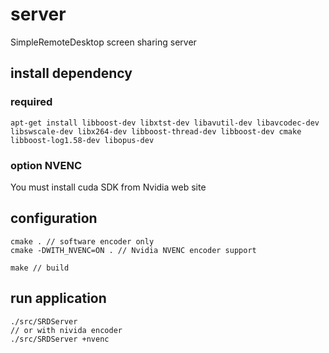 # server
SimpleRemoteDesktop screen sharing server


## install dependency

### required

```
apt-get install libboost-dev libxtst-dev libavutil-dev libavcodec-dev libswscale-dev libx264-dev libboost-thread-dev libboost-dev cmake libboost-log1.58-dev libopus-dev
```

### option NVENC

You must install cuda SDK from Nvidia web site

## configuration

```
cmake . // software encoder only
cmake -DWITH_NVENC=ON . // Nvidia NVENC encoder support 

make // build
```

## run application

```
./src/SRDServer 
// or with nivida encoder
./src/SRDServer +nvenc
```

